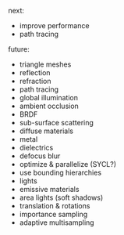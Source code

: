 next:
- improve performance
- path tracing

future:
- triangle meshes
- reflection
- refraction
- path tracing
- global illumination
- ambient occlusion
- BRDF
- sub-surface scattering
- diffuse materials
- metal
- dielectrics
- defocus blur
- optimize & parallelize (SYCL?)
- use bounding hierarchies
- lights
- emissive materials
- area lights (soft shadows)
- translation & rotations
- importance sampling
- adaptive multisampling
